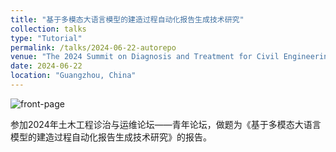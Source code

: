 ```yaml
---
title: "基于多模态大语言模型的建造过程自动化报告生成技术研究"
collection: talks
type: "Tutorial"
permalink: /talks/2024-06-22-autorepo
venue: "The 2024 Summit on Diagnosis and Treatment for Civil Engineering"
date: 2024-06-22
location: "Guangzhou, China"
---
```


![front-page](/academicpages/images/talks/2024-06-22-autorepo/front-page.jpg)

参加2024年土木工程诊治与运维论坛——青年论坛，做题为《基于多模态大语言模型的建造过程自动化报告生成技术研究》的报告。

